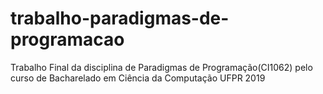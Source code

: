 # trabalho-paradigmas-de-programacao
Trabalho Final da disciplina de Paradigmas de Programação(CI1062) pelo curso de Bacharelado em Ciência da Computação UFPR 2019 
